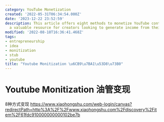 ```yaml
---
category: YouTube Monetization
created: '2022-05-31T06:34:54.000Z'
date: '2023-12-22 23:52:59'
description: This article offers eight methods to monetize YouTube content, providing
  a valuable resource for creators looking to generate income from their videos.
modified: '2022-08-18T16:36:41.468Z'
tags:
- entrepreneurship
- idea
- monitization
- stub
- youtube
title: "Youtube Monitization \u6CB9\u7BA1\u53D8\u73B0"
---
```


# Youtube Monitization 油管变现

8种方式变现
https://www.xiaohongshu.com/web-login/canvas?redirectPath=http%3A%2F%2Fwww.xiaohongshu.com%2Fdiscovery%2Fitem%2F61fdc910000000000102be7b
